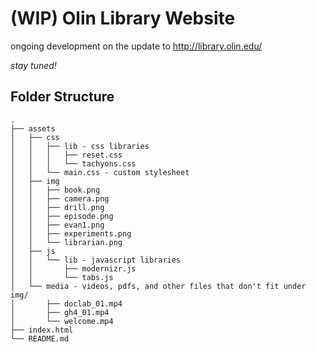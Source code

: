 # (WIP) Olin Library Website

ongoing development on the update to http://library.olin.edu/

_stay tuned!_

## Folder Structure
```
.
├── assets
│   ├── css
│   │   ├── lib - css libraries
│   │   │   ├── reset.css
│   │   │   └── tachyons.css
│   │   └── main.css - custom stylesheet
│   ├── img
│   │   ├── book.png
│   │   ├── camera.png
│   │   ├── drill.png
│   │   ├── episode.png
│   │   ├── evan1.png
│   │   ├── experiments.png
│   │   └── librarian.png
│   ├── js
│   │   └── lib - javascript libraries
│   │       ├── modernizr.js
│   │       └── tabs.js
│   └── media - videos, pdfs, and other files that don't fit under img/
│       ├── doclab_01.mp4
│       ├── gh4_01.mp4
│       └── welcome.mp4
├── index.html
└── README.md
```
